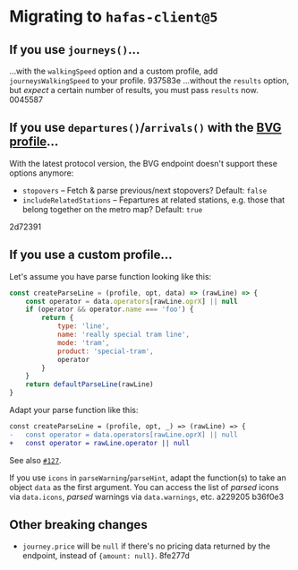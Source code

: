 # Migrating to `hafas-client@5`

## If you use `journeys()`…

…with the `walkingSpeed` option and a custom profile, add `journeysWalkingSpeed` to your profile. 937583e
…without the `results` option, but *expect* a certain number of results, you must pass `results` now. 0045587

## If you use `departures()`/`arrivals()` with the [BVG profile](../p/bvg)…

With the latest protocol version, the BVG endpoint doesn't support these options anymore:

- `stopovers` – Fetch & parse previous/next stopovers? Default: `false`
- `includeRelatedStations` – Fepartures at related stations, e.g. those that belong together on the metro map? Default: `true`

2d72391

## If you use a custom profile…

Let's assume you have parse function looking like this:

```js
const createParseLine = (profile, opt, data) => (rawLine) => {
	const operator = data.operators[rawLine.oprX] || null
	if (operator && operator.name === 'foo') {
		return {
			type: 'line',
			name: 'really special tram line',
			mode: 'tram',
			product: 'special-tram',
			operator
		}
	}
	return defaultParseLine(rawLine)
}
```

Adapt your parse function like this:

```diff
const createParseLine = (profile, opt, _) => (rawLine) => {
-	const operator = data.operators[rawLine.oprX] || null
+	const operator = rawLine.operator || null
```

See also [`#127`](https://github.com/public-transport/hafas-client/pull/127).

If you use `icons` in `parseWarning`/`parseHint`, adapt the function(s) to take an object `data` as the first argument. You can access the list of *parsed* icons via `data.icons`, *parsed* warnings via `data.warnings`, etc. a229205 b36f0e3

## Other breaking changes

- `journey.price` will be `null` if there's no pricing data returned by the endpoint, instead of `{amount: null}`. 8fe277d
